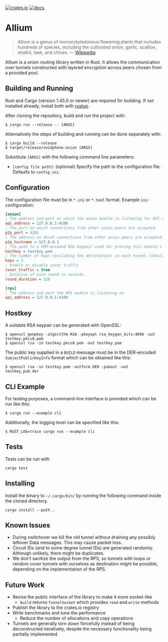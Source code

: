 [![crates.io](https://img.shields.io/crates/v/allium.svg)](https://crates.io/crates/allium)
[![docs](https://docs.rs/allium/badge.svg)](https://docs.rs/allium)

Allium
======

> Allium is a genus of monocotyledonous flowering plants that includes hundreds of species, including the cultivated onion, garlic, scallion, shallot, leek, and chives.
> — [Wikipedia](https://en.wikipedia.org/wiki/Allium)

Allium is a onion routing library written in Rust.
It allows the communication over tunnels constructed with layered encryption across peers chosen from a provided pool. 

## Building and Running
Rust and Cargo (version 1.45.0 or newer) are required for building.
If not installed already, install both with [rustup](https://rustup.rs/).

After cloning the repository, build and run the project with:
```
$ cargo run --release -- [ARGS]
```
Alternatively the steps of building and running can be done separately with:
```
$ cargo build --release
$ target/release/voidphone-onion [ARGS]
```

Substitute `[ARGS]` with the following command line parameters:
* `[config file path]`: (optional) Specify the path to the configuration file. Defaults to `config.ini`.

## Configuration

The configuration file must be in `*.ini` or `*.toml` format.
Example `ini`-configuration:
```ini
[onion]
; The address and port on which the onion module is listening for API connections
api_address = 127.0.0.1:4200
; The port on which connections from other onion peers are accepted
p2p_port = 4201
; The address on which connections from other onion peers are accepted
p2p_hostname = 127.0.0.1
; The path to a PEM-encoded RSA keypair used for proving this module's identity to peers
hostkey = testkey.pem
; The number of hops (excluding the destination) in each tunnel (should be at least 2)
hops = 2
; Enable or disable cover traffic
cover_traffic = true
; Duration of each round in seconds.
round_duration = 120 

[rps]
; The address and port the RPS module is listening on
api_address = 127.0.0.1:4100
```

## Hostkey
A suitable RSA keypair can be generated with OpenSSL:
```
$ openssl genpkey -algorithm RSA -pkeyopt rsa_keygen_bits:4096 -out testkey.pkcs8.pem
$ openssl rsa -in testkey.pkcs8.pem -out testkey.pem
```

The public key supplied in a `BUILD` message must be in the DER-encoded `SubjectPublicKeyInfo` format which can be obtained like this:
```
$ openssl rsa -in testkey.pem -outform DER -pubout -out testkey_pub.der
```

## CLI Example
For testing purposes, a command-line interface is provided which can be run like this:
```
$ cargo run --example cli
```
Additionally, the logging level can be specified like this:
```
$ RUST_LOG=trace cargo run --example cli
```

## Tests
Tests can be run with
```
cargo test
```

## Installing
Install the binary to `~/.cargo/bin/` by running the following command inside the cloned directory.
```
cargo install --path .
```

## Known Issues
* During switchover we kill the old tunnel without draining any possibly leftover Data messages. This may cause packet loss.
* Circuit IDs (and to some degree tunnel IDs) are generated randomly. Although unlikely, there might be duplicates.
* We don't sanitize the output from the RPS, so tunnels with loops or random cover tunnels with ourselves as destination might be possible, depending on the implementation of the RPS.

## Future Work
* Revise the public interface of the library to make it more socket-like
    * `build` returns `TunnelSocket` which provides `read` and `write` methods
* Publish the library to the crates.io registry
* Write benchmarks and tune the performance
    * Reduce the number of allocations and copy operations
* Tunnels are generally torn down forcefully instead of being deconstructed iteratively, despite the necessary functionality being partially implemented